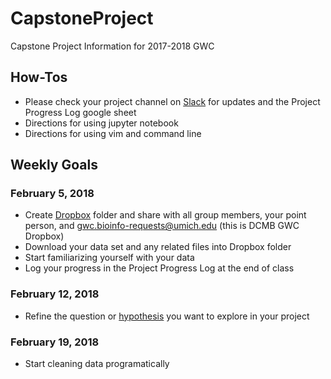 # CapstoneProject
Capstone Project Information for 2017-2018 GWC

## How-Tos  
- Please check your project channel on [Slack](https://dcmbgirlswhocode.slack.com/messages) for updates and the Project Progress Log google sheet  
- Directions for using jupyter notebook  
- Directions for using vim and command line  

## Weekly Goals

### February 5, 2018
- Create [Dropbox](https://www.dropbox.com) folder and share with all group members, your point person, and gwc.bioinfo-requests@umich.edu (this is DCMB GWC Dropbox)  
- Download your data set and any related files into Dropbox folder   
- Start familiarizing yourself with your data  
- Log your progress in the Project Progress Log at the end of class  

### February 12, 2018
- Refine the question or [hypothesis](https://www.sciencebuddies.org/blog/a-strong-hypothesis) you want to explore in your project

### February 19, 2018
- Start cleaning data programatically 
